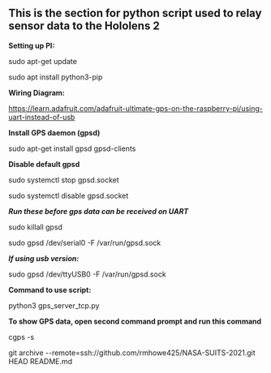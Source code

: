 ## This is the section for python script used to relay sensor data to the Hololens 2 ##

**Setting up PI:**

sudo apt-get update

sudo apt install python3-pip

**Wiring Diagram:**

https://learn.adafruit.com/adafruit-ultimate-gps-on-the-raspberry-pi/using-uart-instead-of-usb

**Install GPS daemon (gpsd)**

sudo apt-get install gpsd gpsd-clients

**Disable default gpsd**

sudo systemctl stop gpsd.socket

sudo systemctl disable gpsd.socket

***Run these before gps data can be received on UART***

sudo killall gpsd

sudo gpsd /dev/serial0 -F /var/run/gpsd.sock

***If using usb version:***

sudo gpsd /dev/ttyUSB0 -F /var/run/gpsd.sock

**Command to use script:**

python3 gps_server_tcp.py

**To show GPS data, open second command prompt and run this command**

cgps -s


git archive --remote=ssh://github.com/rmhowe425/NASA-SUITS-2021.git HEAD README.md


